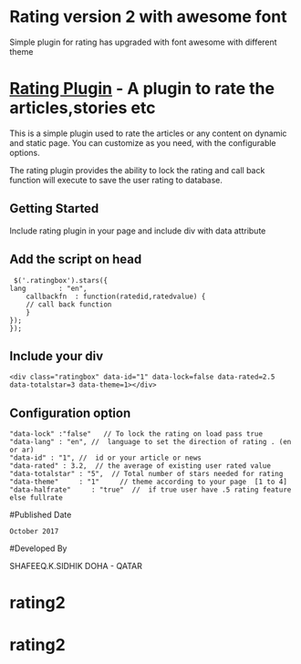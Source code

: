 Rating version 2 with awesome font
======

Simple plugin for rating has upgraded with font awesome with different theme 

[Rating Plugin](https://github.com/shafeeqq/rating2) - A plugin to rate the articles,stories etc
================================

This is a simple plugin used to rate the articles or any content on dynamic and static page. You can customize as you need, with the configurable options.

The rating plugin provides the ability to lock the rating and call back function will execute to save the user rating to database.

## Getting Started

Include rating plugin in your page and include div with data attribute

## Add the script on head

     $('.ratingbox').stars({
	lang		: "en",
		callbackfn	: function(ratedid,ratedvalue) {
		// call back function
		}
	});
	});
	
	
## Include your div  

    <div class="ratingbox" data-id="1" data-lock=false data-rated=2.5 data-totalstar=3 data-theme=1></div>


## Configuration option


    "data-lock" :"false"   // To lock the rating on load pass true
    "data-lang" : "en", //  language to set the direction of rating . (en or ar)
    "data-id" : "1", //  id or your article or news
    "data-rated" : 3.2,  // the average of existing user rated value 
    "data-totalstar" : "5",  // Total number of stars needed for rating
    "data-theme"     : "1"     // theme according to your page  [1 to 4]
    "data-halfrate"     : "true"  //  if true user have .5 rating feature else fullrate

#Published Date 

    October 2017

#Developed By

SHAFEEQ.K.SIDHIK
DOHA - QATAR
# rating2
# rating2
